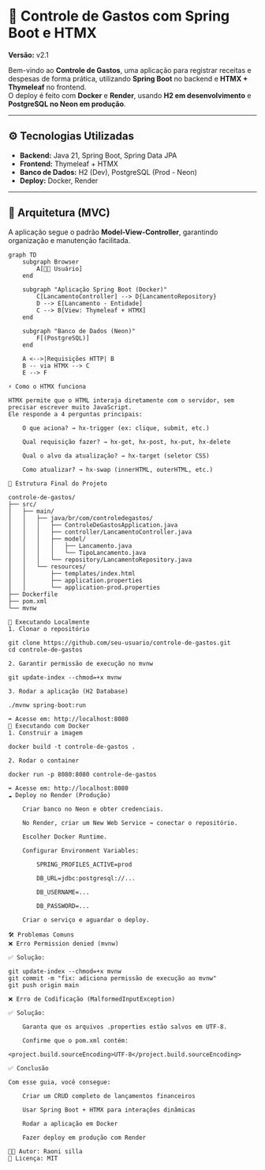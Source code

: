 # 🚀 Controle de Gastos com Spring Boot e HTMX

**Versão:** v2.1  

Bem-vindo ao **Controle de Gastos**, uma aplicação para registrar receitas e despesas de forma prática, utilizando **Spring Boot** no backend e **HTMX + Thymeleaf** no frontend.  
O deploy é feito com **Docker** e **Render**, usando **H2 em desenvolvimento** e **PostgreSQL no Neon em produção**.

---

## ⚙️ Tecnologias Utilizadas

- **Backend:** Java 21, Spring Boot, Spring Data JPA  
- **Frontend:** Thymeleaf + HTMX  
- **Banco de Dados:** H2 (Dev), PostgreSQL (Prod - Neon)  
- **Deploy:** Docker, Render  

---

## 📐 Arquitetura (MVC)

A aplicação segue o padrão **Model-View-Controller**, garantindo organização e manutenção facilitada.

```mermaid
graph TD
    subgraph Browser
        A[👨‍💻 Usuário]
    end

    subgraph "Aplicação Spring Boot (Docker)"
        C[LancamentoController] --> D{LancamentoRepository}
        D --> E[Lancamento - Entidade]
        C --> B[View: Thymeleaf + HTMX]
    end

    subgraph "Banco de Dados (Neon)"
        F[(PostgreSQL)]
    end

    A <-->|Requisições HTTP| B
    B -- via HTMX --> C
    E --> F

⚡ Como o HTMX funciona

HTMX permite que o HTML interaja diretamente com o servidor, sem precisar escrever muito JavaScript.
Ele responde a 4 perguntas principais:

    O que aciona? → hx-trigger (ex: clique, submit, etc.)

    Qual requisição fazer? → hx-get, hx-post, hx-put, hx-delete

    Qual o alvo da atualização? → hx-target (seletor CSS)

    Como atualizar? → hx-swap (innerHTML, outerHTML, etc.)

📂 Estrutura Final do Projeto

controle-de-gastos/
├── src/
│   ├── main/
│   │   ├── java/br/com/controledegastos/
│   │   │   ├── ControleDeGastosApplication.java
│   │   │   ├── controller/LancamentoController.java
│   │   │   ├── model/
│   │   │   │   ├── Lancamento.java
│   │   │   │   └── TipoLancamento.java
│   │   │   └── repository/LancamentoRepository.java
│   │   └── resources/
│   │       ├── templates/index.html
│   │       ├── application.properties
│   │       └── application-prod.properties
├── Dockerfile
├── pom.xml
└── mvnw

🚀 Executando Localmente
1. Clonar o repositório

git clone https://github.com/seu-usuario/controle-de-gastos.git
cd controle-de-gastos

2. Garantir permissão de execução no mvnw

git update-index --chmod=+x mvnw

3. Rodar a aplicação (H2 Database)

./mvnw spring-boot:run

➡ Acesse em: http://localhost:8080
🐳 Executando com Docker
1. Construir a imagem

docker build -t controle-de-gastos .

2. Rodar o container

docker run -p 8080:8080 controle-de-gastos

➡ Acesse em: http://localhost:8080
☁️ Deploy no Render (Produção)

    Criar banco no Neon e obter credenciais.

    No Render, criar um New Web Service → conectar o repositório.

    Escolher Docker Runtime.

    Configurar Environment Variables:

        SPRING_PROFILES_ACTIVE=prod

        DB_URL=jdbc:postgresql://...

        DB_USERNAME=...

        DB_PASSWORD=...

    Criar o serviço e aguardar o deploy.

🛠 Problemas Comuns
❌ Erro Permission denied (mvnw)

✅ Solução:

git update-index --chmod=+x mvnw
git commit -m "fix: adiciona permissão de execução ao mvnw"
git push origin main

❌ Erro de Codificação (MalformedInputException)

✅ Solução:

    Garanta que os arquivos .properties estão salvos em UTF-8.

    Confirme que o pom.xml contém:

<project.build.sourceEncoding>UTF-8</project.build.sourceEncoding>

✅ Conclusão

Com esse guia, você consegue:

    Criar um CRUD completo de lançamentos financeiros

    Usar Spring Boot + HTMX para interações dinâmicas

    Rodar a aplicação em Docker

    Fazer deploy em produção com Render

👨‍💻 Autor: Raoni silla
📌 Licença: MIT
